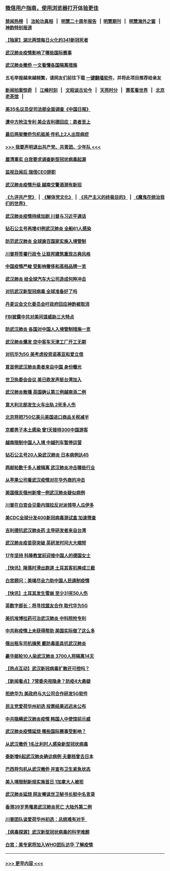 ### [微信用户指南，使用浏览器打开体验更佳](https://github.com/gfw-breaker/banned-news1/blob/master/indexes/wechat-guide.md?t=0)
#### [禁闻热榜](热点新闻.md?t=0)  &nbsp;&nbsp;|&nbsp;&nbsp; [法轮功真相](https://github.com/gfw-breaker/truth/blob/master/README.md?t=0) &nbsp;&nbsp;|&nbsp;&nbsp; [明慧二十周年报告](https://github.com/gfw-breaker/mh-reports/blob/master/README.md?t=0) &nbsp;&nbsp;|&nbsp;&nbsp;[明慧期刊](https://github.com/gfw-breaker/mh-qikan) &nbsp;&nbsp;|&nbsp;&nbsp; [明慧海外之窗](https://github.com/gfw-breaker/mh-news/blob/master/README.md?t=0) &nbsp;&nbsp;|&nbsp;&nbsp; [神韵特别报道](https://github.com/gfw-breaker/mh-news/blob/master/shenyun.md?t=0)
#### [【独家】湖北两馆每日火化约341新冠死者](../pages/nsc418/n11845444.md?t=02080633) 
#### [武汉肺炎疫情影响了哪些国际赛事](../pages/nsc418/n11852441.md?t=02080633) 
#### [武汉肺炎撤侨 一文看懂各国隔离措施](../pages/nsc418/n11844216.md?t=02080633) 
#### 五毛举报越来越频繁，请网友们前往下载 [一键翻墙软件](https://github.com/gfw-breaker/ssr-accounts)，并将此项目推荐给亲友
#### [新闻拍案惊奇](https://github.com/gfw-breaker/banned-news1/blob/master/pages/link4.md) &nbsp;&nbsp;|&nbsp;&nbsp; [江峰时刻](https://github.com/gfw-breaker/banned-news1/blob/master/pages/link4.md) &nbsp;&nbsp;|&nbsp;&nbsp; [文昭谈古论今](https://github.com/gfw-breaker/banned-news1/blob/master/pages/link4.md) &nbsp;&nbsp;|&nbsp;&nbsp; [天亮时分](https://github.com/gfw-breaker/banned-news1/blob/master/pages/link4.md) &nbsp;&nbsp;|&nbsp;&nbsp; [萧茗看世界](https://github.com/gfw-breaker/banned-news1/blob/master/pages/link4.md) &nbsp;&nbsp;|&nbsp;&nbsp; [北京老茶馆](https://github.com/gfw-breaker/banned-news1/blob/master/pages/link4.md) &nbsp;&nbsp;|&nbsp;&nbsp; 
#### [美35名议员促司法部全面调查《中国日报》](../pages/nsc418/n11852435.md?t=02080633) 
#### [遭中方抢注专利 美企吉利德回应：患者至上](../pages/nsc418/n11852037.md?t=02080633) 
#### [最后两架撤侨包机抵美 传机上2人出现病症](../pages/nsc418/n11852173.md?t=02080633) 
#### [>>> 我要声明退出共产党、共青团、少年队 <<<](https://github.com/begood0513/goodnews/blob/master/quit/letter.md) 
#### [厘清事实 白宫要求调查新型冠状病毒起源](../pages/nsc418/n11852106.md?t=02080633) 
#### [监视丑闻后 瑞信CEO辞职](../pages/nsc418/n11852127.md?t=02080633) 
#### [武汉肺炎疫情升级 越南交警酒测有新招](../pages/nsc418/n11851632.md?t=02080633) 
#### [《九评共产党》](https://github.com/begood0513/9ping.md/blob/master/README.md) &nbsp;|&nbsp; [《解体党文化》](../../../../jtdwh.md/blob/master/README.md)  &nbsp;|&nbsp; [《共产主义的终极目的》](../../../../gczydzjmd.md/blob/master/README.md) &nbsp;|&nbsp; [《魔鬼在统治我们的世界》](../../../../mgztzwmdsj.md/blob/master/README.md) 
#### [武汉肺炎疫情持续加剧 川普与习近平通话](../pages/nsc418/n11851613.md?t=02080633) 
#### [钻石公主号再增41例武汉肺炎 全船61人感染](../pages/nsc418/n11850401.md?t=02080633) 
#### [防范武汉肺炎 全球逾百国家实施入境管制](../pages/nsc418/n11850557.md?t=02080633) 
#### [川普将签署行政令 让联邦建筑重现古典风格](../pages/nsc418/n11850654.md?t=02080633) 
#### [中国疫情严峻 受影响奢侈和高档品牌一览](../pages/nsc418/n11850319.md?t=02080633) 
#### [武汉肺炎 给全球汽车大公司造成何种冲击](../pages/nsc418/n11850056.md?t=02080633) 
#### [对抗武汉新型冠病毒 全球准备好了吗](../pages/nsc418/n11850142.md?t=02080633) 
#### [丹麦议会文化委员会吁政府回应神韵被取消](../pages/nsc418/n11849312.md?t=02080633) 
#### [FBI披露中共对美间谍威胁三大特点](../pages/nsc418/n11849700.md?t=02080633) 
#### [防武汉肺炎 各国对中国人入境管制措施一览](../pages/nsc418/n11838726.md?t=02080633) 
#### [武汉肺炎爆发 空中客车天津工厂开工无期](../pages/nsc418/n11849634.md?t=02080633) 
#### [对抗华为5G 美考虑投资诺基亚和爱立信](../pages/nsc418/n11849510.md?t=02080633) 
#### [意首例武汉肺炎患者来自中国 身份曝光](../pages/nsc418/n11849454.md?t=02080633) 
#### [世卫执委会会议 美日欧发声挺台湾加入](../pages/nsc418/n11849433.md?t=02080633) 
#### [武汉肺炎散播 英国确认第三例越南添二例](../pages/nsc418/n11849439.md?t=02080633) 
#### [意大利北部发生火车出轨 2死多人伤](../pages/nsc418/n11848999.md?t=02080633) 
#### [北京将把750亿美元美国进口商品关税减半](../pages/nsc418/n11848896.md?t=02080633) 
#### [京都男子本土感染 曾1天接待300中国游客](../pages/nsc418/n11848641.md?t=02080633) 
#### [越南限制中国人入境 中越列车暂停运营](../pages/nsc418/n11847844.md?t=02080633) 
#### [钻石公主号20人染武汉肺炎 日本病例达45](../pages/nsc418/n11847823.md?t=02080633) 
#### [两邮轮数千多人被隔离 武汉肺炎冲击哪些行业](../pages/nsc418/n11847456.md?t=02080633) 
#### [从苹果公司看武汉疫情对在华外商的冲击](../pages/nsc418/n11847586.md?t=02080633) 
#### [美国俄亥俄州新增一例武汉肺炎疑似病例](../pages/nsc418/n11847714.md?t=02080633) 
#### [川普在白宫会见委内瑞拉反对派领导人瓜伊多](../pages/nsc418/n11847391.md?t=02080633) 
#### [美CDC全球分发400新冠病毒测试盒 加速筛查](../pages/nsc418/n11847260.md?t=02080633) 
#### [吉利德抗武汉肺炎药 主导研发者来自台湾](../pages/nsc418/n11847064.md?t=02080633) 
#### [武汉肺炎疫苗获突破 英研发时间大大缩短](../pages/nsc418/n11846915.md?t=02080633) 
#### [17年坚持 科隆教堂前迎接中国人的德国女士](../pages/nsc418/n11846781.md?t=02080633) 
#### [【快讯】降落时滑出跑道 土耳其客机摔成三截](../pages/nsc418/n11847021.md?t=02080633) 
#### [白宫顾问：美竭尽全力助中国人民遏制疫情](../pages/nsc418/n11846756.md?t=02080633) 
#### [【快讯】土耳其发生雪崩 至少31死50人伤](../pages/nsc418/n11846680.md?t=02080633) 
#### [英数字部长：将寻找盟友合作 取代华为5G](../pages/nsc418/n11846485.md?t=02080633) 
#### [美抗埃博拉药可治武汉肺炎 中科院抢专利](../pages/nsc418/n11846409.md?t=02080633) 
#### [中共称疫情上未获得帮助 美国实际做了这么多](../pages/nsc418/n11846008.md?t=02080633) 
#### [俄出租车司机搞笑 戴防毒面具抗武汉肺炎](../pages/nsc418/n11845703.md?t=02080633) 
#### [豪华邮轮10人染武汉肺炎 3700人将隔离14天](../pages/nsc418/n11845543.md?t=02080633) 
#### [【热点互动】武汉新冠病毒扩散还可控吗？](../pages/nsc418/n11844750.md?t=02080633) 
#### [【新闻看点】7常委央视隐身？防疫4大悬疑](../pages/nsc418/n11844611.md?t=02080633) 
#### [拒绝华为 美政府与大公司合作研发5G软件](../pages/nsc418/n11844625.md?t=02080633) 
#### [民主党爱荷华州初选 投票结果迟迟未公布](../pages/nsc418/n11844207.md?t=02080633) 
#### [中共隐瞒武汉肺炎疫情 韩国人中使馆前示威](../pages/nsc418/n11844084.md?t=02080633) 
#### [武汉肺炎疫情延烧 哪些国际赛事受影响？](../pages/nsc418/n11843958.md?t=02080633) 
#### [从武汉撤侨 1名比利时人感染新型冠状病毒](../pages/nsc418/n11843977.md?t=02080633) 
#### [泰新增6起武汉肺炎确诊病例 夫妻档曾去日本](../pages/nsc418/n11843900.md?t=02080633) 
#### [巴西将包机从武汉撤侨 并宣布卫生紧急状态](../pages/nsc418/n11843418.md?t=02080633) 
#### [美入境限制新规实施首日 1加拿大人被拒](../pages/nsc418/n11843058.md?t=02080633) 
#### [武汉肺炎延烧 网友嘲讽世卫秘书长挺中名言录](../pages/nsc418/n11843056.md?t=02080633) 
#### [香港39岁男罹患武汉肺炎死亡 大陆外第二例](../pages/nsc418/n11843026.md?t=02080633) 
#### [川普团队谈爱荷华州初选：总统难有对手  ](../pages/nsc418/n11842867.md?t=02080633) 
#### [【病毒探源】武汉新型冠状病毒的科学难题](../pages/nsc418/n11842176.md?t=02080633) 
#### [白宫：美专家将加入WHO团队访华 了解疫情](../pages/nsc418/n11842198.md?t=02080633) 

----
#### [ >>> 更早内容 <<< ](../indexes/nsc418-earlier.md)
